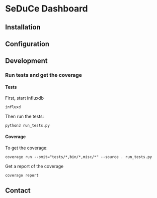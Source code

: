 # SeDuCe Dashboard


## Installation

## Configuration

## Development

### Run tests and get the coverage

#### Tests

First, start influxdb
```shell script
influxd
```

Then run the tests:
```shell script
python3 run_tests.py
```

#### Coverage
To get the coverage:
```shell script
coverage run --omit="tests/*,bin/*,misc/*" --source . run_tests.py
```

Get a report of the coverage
```shell script
coverage report
```



## Contact